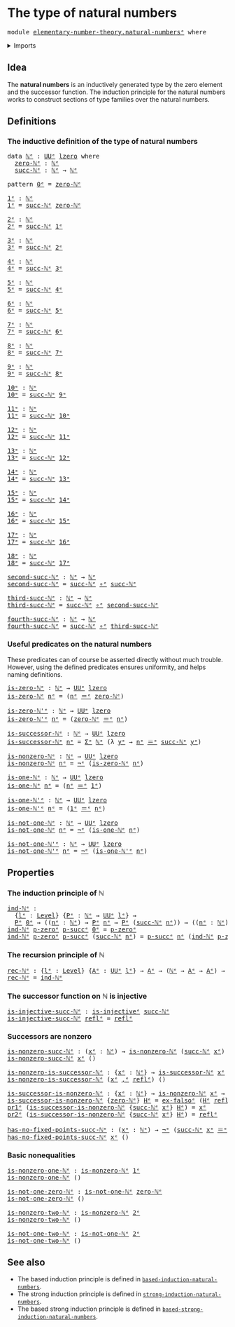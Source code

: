 # The type of natural numbers

<pre class="Agda"><a id="40" class="Keyword">module</a> <a id="47" href="elementary-number-theory.natural-numbers%25E1%25B5%2589.html" class="Module">elementary-number-theory.natural-numbersᵉ</a> <a id="89" class="Keyword">where</a>
</pre>
<details><summary>Imports</summary>

<pre class="Agda"><a id="145" class="Keyword">open</a> <a id="150" class="Keyword">import</a> <a id="157" href="foundation.dependent-pair-types%25E1%25B5%2589.html" class="Module">foundation.dependent-pair-typesᵉ</a>
<a id="190" class="Keyword">open</a> <a id="195" class="Keyword">import</a> <a id="202" href="foundation.universe-levels%25E1%25B5%2589.html" class="Module">foundation.universe-levelsᵉ</a>

<a id="231" class="Keyword">open</a> <a id="236" class="Keyword">import</a> <a id="243" href="foundation-core.empty-types%25E1%25B5%2589.html" class="Module">foundation-core.empty-typesᵉ</a>
<a id="272" class="Keyword">open</a> <a id="277" class="Keyword">import</a> <a id="284" href="foundation-core.function-types%25E1%25B5%2589.html" class="Module">foundation-core.function-typesᵉ</a>
<a id="316" class="Keyword">open</a> <a id="321" class="Keyword">import</a> <a id="328" href="foundation-core.identity-types%25E1%25B5%2589.html" class="Module">foundation-core.identity-typesᵉ</a>
<a id="360" class="Keyword">open</a> <a id="365" class="Keyword">import</a> <a id="372" href="foundation-core.injective-maps%25E1%25B5%2589.html" class="Module">foundation-core.injective-mapsᵉ</a>
<a id="404" class="Keyword">open</a> <a id="409" class="Keyword">import</a> <a id="416" href="foundation-core.negation%25E1%25B5%2589.html" class="Module">foundation-core.negationᵉ</a>
</pre>
</details>

## Idea

The **natural numbers** is an inductively generated type by the zero element and
the successor function. The induction principle for the natural numbers works to
construct sections of type families over the natural numbers.

## Definitions

### The inductive definition of the type of natural numbers

<pre class="Agda"><a id="778" class="Keyword">data</a> <a id="ℕᵉ"></a><a id="783" href="elementary-number-theory.natural-numbers%25E1%25B5%2589.html#783" class="Datatype">ℕᵉ</a> <a id="786" class="Symbol">:</a> <a id="788" href="Agda.Primitive.html#429" class="Primitive">UUᵉ</a> <a id="792" href="Agda.Primitive.html#915" class="Primitive">lzero</a> <a id="798" class="Keyword">where</a>
  <a id="ℕᵉ.zero-ℕᵉ"></a><a id="806" href="elementary-number-theory.natural-numbers%25E1%25B5%2589.html#806" class="InductiveConstructor">zero-ℕᵉ</a> <a id="814" class="Symbol">:</a> <a id="816" href="elementary-number-theory.natural-numbers%25E1%25B5%2589.html#783" class="Datatype">ℕᵉ</a>
  <a id="ℕᵉ.succ-ℕᵉ"></a><a id="821" href="elementary-number-theory.natural-numbers%25E1%25B5%2589.html#821" class="InductiveConstructor">succ-ℕᵉ</a> <a id="829" class="Symbol">:</a> <a id="831" href="elementary-number-theory.natural-numbers%25E1%25B5%2589.html#783" class="Datatype">ℕᵉ</a> <a id="834" class="Symbol">→</a> <a id="836" href="elementary-number-theory.natural-numbers%25E1%25B5%2589.html#783" class="Datatype">ℕᵉ</a>

<a id="840" class="Keyword">pattern</a> <a id="0ᵉ"></a><a id="848" href="elementary-number-theory.natural-numbers%25E1%25B5%2589.html#848" class="InductiveConstructor">0ᵉ</a> <a id="851" class="Symbol">=</a> <a id="853" href="elementary-number-theory.natural-numbers%25E1%25B5%2589.html#806" class="InductiveConstructor">zero-ℕᵉ</a>

<a id="1ᵉ"></a><a id="862" href="elementary-number-theory.natural-numbers%25E1%25B5%2589.html#862" class="Function">1ᵉ</a> <a id="865" class="Symbol">:</a> <a id="867" href="elementary-number-theory.natural-numbers%25E1%25B5%2589.html#783" class="Datatype">ℕᵉ</a>
<a id="870" href="elementary-number-theory.natural-numbers%25E1%25B5%2589.html#862" class="Function">1ᵉ</a> <a id="873" class="Symbol">=</a> <a id="875" href="elementary-number-theory.natural-numbers%25E1%25B5%2589.html#821" class="InductiveConstructor">succ-ℕᵉ</a> <a id="883" href="elementary-number-theory.natural-numbers%25E1%25B5%2589.html#806" class="InductiveConstructor">zero-ℕᵉ</a>

<a id="2ᵉ"></a><a id="892" href="elementary-number-theory.natural-numbers%25E1%25B5%2589.html#892" class="Function">2ᵉ</a> <a id="895" class="Symbol">:</a> <a id="897" href="elementary-number-theory.natural-numbers%25E1%25B5%2589.html#783" class="Datatype">ℕᵉ</a>
<a id="900" href="elementary-number-theory.natural-numbers%25E1%25B5%2589.html#892" class="Function">2ᵉ</a> <a id="903" class="Symbol">=</a> <a id="905" href="elementary-number-theory.natural-numbers%25E1%25B5%2589.html#821" class="InductiveConstructor">succ-ℕᵉ</a> <a id="913" href="elementary-number-theory.natural-numbers%25E1%25B5%2589.html#862" class="Function">1ᵉ</a>

<a id="3ᵉ"></a><a id="917" href="elementary-number-theory.natural-numbers%25E1%25B5%2589.html#917" class="Function">3ᵉ</a> <a id="920" class="Symbol">:</a> <a id="922" href="elementary-number-theory.natural-numbers%25E1%25B5%2589.html#783" class="Datatype">ℕᵉ</a>
<a id="925" href="elementary-number-theory.natural-numbers%25E1%25B5%2589.html#917" class="Function">3ᵉ</a> <a id="928" class="Symbol">=</a> <a id="930" href="elementary-number-theory.natural-numbers%25E1%25B5%2589.html#821" class="InductiveConstructor">succ-ℕᵉ</a> <a id="938" href="elementary-number-theory.natural-numbers%25E1%25B5%2589.html#892" class="Function">2ᵉ</a>

<a id="4ᵉ"></a><a id="942" href="elementary-number-theory.natural-numbers%25E1%25B5%2589.html#942" class="Function">4ᵉ</a> <a id="945" class="Symbol">:</a> <a id="947" href="elementary-number-theory.natural-numbers%25E1%25B5%2589.html#783" class="Datatype">ℕᵉ</a>
<a id="950" href="elementary-number-theory.natural-numbers%25E1%25B5%2589.html#942" class="Function">4ᵉ</a> <a id="953" class="Symbol">=</a> <a id="955" href="elementary-number-theory.natural-numbers%25E1%25B5%2589.html#821" class="InductiveConstructor">succ-ℕᵉ</a> <a id="963" href="elementary-number-theory.natural-numbers%25E1%25B5%2589.html#917" class="Function">3ᵉ</a>

<a id="5ᵉ"></a><a id="967" href="elementary-number-theory.natural-numbers%25E1%25B5%2589.html#967" class="Function">5ᵉ</a> <a id="970" class="Symbol">:</a> <a id="972" href="elementary-number-theory.natural-numbers%25E1%25B5%2589.html#783" class="Datatype">ℕᵉ</a>
<a id="975" href="elementary-number-theory.natural-numbers%25E1%25B5%2589.html#967" class="Function">5ᵉ</a> <a id="978" class="Symbol">=</a> <a id="980" href="elementary-number-theory.natural-numbers%25E1%25B5%2589.html#821" class="InductiveConstructor">succ-ℕᵉ</a> <a id="988" href="elementary-number-theory.natural-numbers%25E1%25B5%2589.html#942" class="Function">4ᵉ</a>

<a id="6ᵉ"></a><a id="992" href="elementary-number-theory.natural-numbers%25E1%25B5%2589.html#992" class="Function">6ᵉ</a> <a id="995" class="Symbol">:</a> <a id="997" href="elementary-number-theory.natural-numbers%25E1%25B5%2589.html#783" class="Datatype">ℕᵉ</a>
<a id="1000" href="elementary-number-theory.natural-numbers%25E1%25B5%2589.html#992" class="Function">6ᵉ</a> <a id="1003" class="Symbol">=</a> <a id="1005" href="elementary-number-theory.natural-numbers%25E1%25B5%2589.html#821" class="InductiveConstructor">succ-ℕᵉ</a> <a id="1013" href="elementary-number-theory.natural-numbers%25E1%25B5%2589.html#967" class="Function">5ᵉ</a>

<a id="7ᵉ"></a><a id="1017" href="elementary-number-theory.natural-numbers%25E1%25B5%2589.html#1017" class="Function">7ᵉ</a> <a id="1020" class="Symbol">:</a> <a id="1022" href="elementary-number-theory.natural-numbers%25E1%25B5%2589.html#783" class="Datatype">ℕᵉ</a>
<a id="1025" href="elementary-number-theory.natural-numbers%25E1%25B5%2589.html#1017" class="Function">7ᵉ</a> <a id="1028" class="Symbol">=</a> <a id="1030" href="elementary-number-theory.natural-numbers%25E1%25B5%2589.html#821" class="InductiveConstructor">succ-ℕᵉ</a> <a id="1038" href="elementary-number-theory.natural-numbers%25E1%25B5%2589.html#992" class="Function">6ᵉ</a>

<a id="8ᵉ"></a><a id="1042" href="elementary-number-theory.natural-numbers%25E1%25B5%2589.html#1042" class="Function">8ᵉ</a> <a id="1045" class="Symbol">:</a> <a id="1047" href="elementary-number-theory.natural-numbers%25E1%25B5%2589.html#783" class="Datatype">ℕᵉ</a>
<a id="1050" href="elementary-number-theory.natural-numbers%25E1%25B5%2589.html#1042" class="Function">8ᵉ</a> <a id="1053" class="Symbol">=</a> <a id="1055" href="elementary-number-theory.natural-numbers%25E1%25B5%2589.html#821" class="InductiveConstructor">succ-ℕᵉ</a> <a id="1063" href="elementary-number-theory.natural-numbers%25E1%25B5%2589.html#1017" class="Function">7ᵉ</a>

<a id="9ᵉ"></a><a id="1067" href="elementary-number-theory.natural-numbers%25E1%25B5%2589.html#1067" class="Function">9ᵉ</a> <a id="1070" class="Symbol">:</a> <a id="1072" href="elementary-number-theory.natural-numbers%25E1%25B5%2589.html#783" class="Datatype">ℕᵉ</a>
<a id="1075" href="elementary-number-theory.natural-numbers%25E1%25B5%2589.html#1067" class="Function">9ᵉ</a> <a id="1078" class="Symbol">=</a> <a id="1080" href="elementary-number-theory.natural-numbers%25E1%25B5%2589.html#821" class="InductiveConstructor">succ-ℕᵉ</a> <a id="1088" href="elementary-number-theory.natural-numbers%25E1%25B5%2589.html#1042" class="Function">8ᵉ</a>

<a id="10ᵉ"></a><a id="1092" href="elementary-number-theory.natural-numbers%25E1%25B5%2589.html#1092" class="Function">10ᵉ</a> <a id="1096" class="Symbol">:</a> <a id="1098" href="elementary-number-theory.natural-numbers%25E1%25B5%2589.html#783" class="Datatype">ℕᵉ</a>
<a id="1101" href="elementary-number-theory.natural-numbers%25E1%25B5%2589.html#1092" class="Function">10ᵉ</a> <a id="1105" class="Symbol">=</a> <a id="1107" href="elementary-number-theory.natural-numbers%25E1%25B5%2589.html#821" class="InductiveConstructor">succ-ℕᵉ</a> <a id="1115" href="elementary-number-theory.natural-numbers%25E1%25B5%2589.html#1067" class="Function">9ᵉ</a>

<a id="11ᵉ"></a><a id="1119" href="elementary-number-theory.natural-numbers%25E1%25B5%2589.html#1119" class="Function">11ᵉ</a> <a id="1123" class="Symbol">:</a> <a id="1125" href="elementary-number-theory.natural-numbers%25E1%25B5%2589.html#783" class="Datatype">ℕᵉ</a>
<a id="1128" href="elementary-number-theory.natural-numbers%25E1%25B5%2589.html#1119" class="Function">11ᵉ</a> <a id="1132" class="Symbol">=</a> <a id="1134" href="elementary-number-theory.natural-numbers%25E1%25B5%2589.html#821" class="InductiveConstructor">succ-ℕᵉ</a> <a id="1142" href="elementary-number-theory.natural-numbers%25E1%25B5%2589.html#1092" class="Function">10ᵉ</a>

<a id="12ᵉ"></a><a id="1147" href="elementary-number-theory.natural-numbers%25E1%25B5%2589.html#1147" class="Function">12ᵉ</a> <a id="1151" class="Symbol">:</a> <a id="1153" href="elementary-number-theory.natural-numbers%25E1%25B5%2589.html#783" class="Datatype">ℕᵉ</a>
<a id="1156" href="elementary-number-theory.natural-numbers%25E1%25B5%2589.html#1147" class="Function">12ᵉ</a> <a id="1160" class="Symbol">=</a> <a id="1162" href="elementary-number-theory.natural-numbers%25E1%25B5%2589.html#821" class="InductiveConstructor">succ-ℕᵉ</a> <a id="1170" href="elementary-number-theory.natural-numbers%25E1%25B5%2589.html#1119" class="Function">11ᵉ</a>

<a id="13ᵉ"></a><a id="1175" href="elementary-number-theory.natural-numbers%25E1%25B5%2589.html#1175" class="Function">13ᵉ</a> <a id="1179" class="Symbol">:</a> <a id="1181" href="elementary-number-theory.natural-numbers%25E1%25B5%2589.html#783" class="Datatype">ℕᵉ</a>
<a id="1184" href="elementary-number-theory.natural-numbers%25E1%25B5%2589.html#1175" class="Function">13ᵉ</a> <a id="1188" class="Symbol">=</a> <a id="1190" href="elementary-number-theory.natural-numbers%25E1%25B5%2589.html#821" class="InductiveConstructor">succ-ℕᵉ</a> <a id="1198" href="elementary-number-theory.natural-numbers%25E1%25B5%2589.html#1147" class="Function">12ᵉ</a>

<a id="14ᵉ"></a><a id="1203" href="elementary-number-theory.natural-numbers%25E1%25B5%2589.html#1203" class="Function">14ᵉ</a> <a id="1207" class="Symbol">:</a> <a id="1209" href="elementary-number-theory.natural-numbers%25E1%25B5%2589.html#783" class="Datatype">ℕᵉ</a>
<a id="1212" href="elementary-number-theory.natural-numbers%25E1%25B5%2589.html#1203" class="Function">14ᵉ</a> <a id="1216" class="Symbol">=</a> <a id="1218" href="elementary-number-theory.natural-numbers%25E1%25B5%2589.html#821" class="InductiveConstructor">succ-ℕᵉ</a> <a id="1226" href="elementary-number-theory.natural-numbers%25E1%25B5%2589.html#1175" class="Function">13ᵉ</a>

<a id="15ᵉ"></a><a id="1231" href="elementary-number-theory.natural-numbers%25E1%25B5%2589.html#1231" class="Function">15ᵉ</a> <a id="1235" class="Symbol">:</a> <a id="1237" href="elementary-number-theory.natural-numbers%25E1%25B5%2589.html#783" class="Datatype">ℕᵉ</a>
<a id="1240" href="elementary-number-theory.natural-numbers%25E1%25B5%2589.html#1231" class="Function">15ᵉ</a> <a id="1244" class="Symbol">=</a> <a id="1246" href="elementary-number-theory.natural-numbers%25E1%25B5%2589.html#821" class="InductiveConstructor">succ-ℕᵉ</a> <a id="1254" href="elementary-number-theory.natural-numbers%25E1%25B5%2589.html#1203" class="Function">14ᵉ</a>

<a id="16ᵉ"></a><a id="1259" href="elementary-number-theory.natural-numbers%25E1%25B5%2589.html#1259" class="Function">16ᵉ</a> <a id="1263" class="Symbol">:</a> <a id="1265" href="elementary-number-theory.natural-numbers%25E1%25B5%2589.html#783" class="Datatype">ℕᵉ</a>
<a id="1268" href="elementary-number-theory.natural-numbers%25E1%25B5%2589.html#1259" class="Function">16ᵉ</a> <a id="1272" class="Symbol">=</a> <a id="1274" href="elementary-number-theory.natural-numbers%25E1%25B5%2589.html#821" class="InductiveConstructor">succ-ℕᵉ</a> <a id="1282" href="elementary-number-theory.natural-numbers%25E1%25B5%2589.html#1231" class="Function">15ᵉ</a>

<a id="17ᵉ"></a><a id="1287" href="elementary-number-theory.natural-numbers%25E1%25B5%2589.html#1287" class="Function">17ᵉ</a> <a id="1291" class="Symbol">:</a> <a id="1293" href="elementary-number-theory.natural-numbers%25E1%25B5%2589.html#783" class="Datatype">ℕᵉ</a>
<a id="1296" href="elementary-number-theory.natural-numbers%25E1%25B5%2589.html#1287" class="Function">17ᵉ</a> <a id="1300" class="Symbol">=</a> <a id="1302" href="elementary-number-theory.natural-numbers%25E1%25B5%2589.html#821" class="InductiveConstructor">succ-ℕᵉ</a> <a id="1310" href="elementary-number-theory.natural-numbers%25E1%25B5%2589.html#1259" class="Function">16ᵉ</a>

<a id="18ᵉ"></a><a id="1315" href="elementary-number-theory.natural-numbers%25E1%25B5%2589.html#1315" class="Function">18ᵉ</a> <a id="1319" class="Symbol">:</a> <a id="1321" href="elementary-number-theory.natural-numbers%25E1%25B5%2589.html#783" class="Datatype">ℕᵉ</a>
<a id="1324" href="elementary-number-theory.natural-numbers%25E1%25B5%2589.html#1315" class="Function">18ᵉ</a> <a id="1328" class="Symbol">=</a> <a id="1330" href="elementary-number-theory.natural-numbers%25E1%25B5%2589.html#821" class="InductiveConstructor">succ-ℕᵉ</a> <a id="1338" href="elementary-number-theory.natural-numbers%25E1%25B5%2589.html#1287" class="Function">17ᵉ</a>

<a id="second-succ-ℕᵉ"></a><a id="1343" href="elementary-number-theory.natural-numbers%25E1%25B5%2589.html#1343" class="Function">second-succ-ℕᵉ</a> <a id="1358" class="Symbol">:</a> <a id="1360" href="elementary-number-theory.natural-numbers%25E1%25B5%2589.html#783" class="Datatype">ℕᵉ</a> <a id="1363" class="Symbol">→</a> <a id="1365" href="elementary-number-theory.natural-numbers%25E1%25B5%2589.html#783" class="Datatype">ℕᵉ</a>
<a id="1368" href="elementary-number-theory.natural-numbers%25E1%25B5%2589.html#1343" class="Function">second-succ-ℕᵉ</a> <a id="1383" class="Symbol">=</a> <a id="1385" href="elementary-number-theory.natural-numbers%25E1%25B5%2589.html#821" class="InductiveConstructor">succ-ℕᵉ</a> <a id="1393" href="foundation-core.function-types%25E1%25B5%2589.html#476" class="Function Operator">∘ᵉ</a> <a id="1396" href="elementary-number-theory.natural-numbers%25E1%25B5%2589.html#821" class="InductiveConstructor">succ-ℕᵉ</a>

<a id="third-succ-ℕᵉ"></a><a id="1405" href="elementary-number-theory.natural-numbers%25E1%25B5%2589.html#1405" class="Function">third-succ-ℕᵉ</a> <a id="1419" class="Symbol">:</a> <a id="1421" href="elementary-number-theory.natural-numbers%25E1%25B5%2589.html#783" class="Datatype">ℕᵉ</a> <a id="1424" class="Symbol">→</a> <a id="1426" href="elementary-number-theory.natural-numbers%25E1%25B5%2589.html#783" class="Datatype">ℕᵉ</a>
<a id="1429" href="elementary-number-theory.natural-numbers%25E1%25B5%2589.html#1405" class="Function">third-succ-ℕᵉ</a> <a id="1443" class="Symbol">=</a> <a id="1445" href="elementary-number-theory.natural-numbers%25E1%25B5%2589.html#821" class="InductiveConstructor">succ-ℕᵉ</a> <a id="1453" href="foundation-core.function-types%25E1%25B5%2589.html#476" class="Function Operator">∘ᵉ</a> <a id="1456" href="elementary-number-theory.natural-numbers%25E1%25B5%2589.html#1343" class="Function">second-succ-ℕᵉ</a>

<a id="fourth-succ-ℕᵉ"></a><a id="1472" href="elementary-number-theory.natural-numbers%25E1%25B5%2589.html#1472" class="Function">fourth-succ-ℕᵉ</a> <a id="1487" class="Symbol">:</a> <a id="1489" href="elementary-number-theory.natural-numbers%25E1%25B5%2589.html#783" class="Datatype">ℕᵉ</a> <a id="1492" class="Symbol">→</a> <a id="1494" href="elementary-number-theory.natural-numbers%25E1%25B5%2589.html#783" class="Datatype">ℕᵉ</a>
<a id="1497" href="elementary-number-theory.natural-numbers%25E1%25B5%2589.html#1472" class="Function">fourth-succ-ℕᵉ</a> <a id="1512" class="Symbol">=</a> <a id="1514" href="elementary-number-theory.natural-numbers%25E1%25B5%2589.html#821" class="InductiveConstructor">succ-ℕᵉ</a> <a id="1522" href="foundation-core.function-types%25E1%25B5%2589.html#476" class="Function Operator">∘ᵉ</a> <a id="1525" href="elementary-number-theory.natural-numbers%25E1%25B5%2589.html#1405" class="Function">third-succ-ℕᵉ</a>
</pre>
### Useful predicates on the natural numbers

These predicates can of course be asserted directly without much trouble.
However, using the defined predicates ensures uniformity, and helps naming
definitions.

<pre class="Agda"><a id="is-zero-ℕᵉ"></a><a id="1761" href="elementary-number-theory.natural-numbers%25E1%25B5%2589.html#1761" class="Function">is-zero-ℕᵉ</a> <a id="1772" class="Symbol">:</a> <a id="1774" href="elementary-number-theory.natural-numbers%25E1%25B5%2589.html#783" class="Datatype">ℕᵉ</a> <a id="1777" class="Symbol">→</a> <a id="1779" href="Agda.Primitive.html#429" class="Primitive">UUᵉ</a> <a id="1783" href="Agda.Primitive.html#915" class="Primitive">lzero</a>
<a id="1789" href="elementary-number-theory.natural-numbers%25E1%25B5%2589.html#1761" class="Function">is-zero-ℕᵉ</a> <a id="1800" href="elementary-number-theory.natural-numbers%25E1%25B5%2589.html#1800" class="Bound">nᵉ</a> <a id="1803" class="Symbol">=</a> <a id="1805" class="Symbol">(</a><a id="1806" href="elementary-number-theory.natural-numbers%25E1%25B5%2589.html#1800" class="Bound">nᵉ</a> <a id="1809" href="foundation-core.identity-types%25E1%25B5%2589.html#2730" class="Function Operator">＝ᵉ</a> <a id="1812" href="elementary-number-theory.natural-numbers%25E1%25B5%2589.html#806" class="InductiveConstructor">zero-ℕᵉ</a><a id="1819" class="Symbol">)</a>

<a id="is-zero-ℕ&#39;ᵉ"></a><a id="1822" href="elementary-number-theory.natural-numbers%25E1%25B5%2589.html#1822" class="Function">is-zero-ℕ&#39;ᵉ</a> <a id="1834" class="Symbol">:</a> <a id="1836" href="elementary-number-theory.natural-numbers%25E1%25B5%2589.html#783" class="Datatype">ℕᵉ</a> <a id="1839" class="Symbol">→</a> <a id="1841" href="Agda.Primitive.html#429" class="Primitive">UUᵉ</a> <a id="1845" href="Agda.Primitive.html#915" class="Primitive">lzero</a>
<a id="1851" href="elementary-number-theory.natural-numbers%25E1%25B5%2589.html#1822" class="Function">is-zero-ℕ&#39;ᵉ</a> <a id="1863" href="elementary-number-theory.natural-numbers%25E1%25B5%2589.html#1863" class="Bound">nᵉ</a> <a id="1866" class="Symbol">=</a> <a id="1868" class="Symbol">(</a><a id="1869" href="elementary-number-theory.natural-numbers%25E1%25B5%2589.html#806" class="InductiveConstructor">zero-ℕᵉ</a> <a id="1877" href="foundation-core.identity-types%25E1%25B5%2589.html#2730" class="Function Operator">＝ᵉ</a> <a id="1880" href="elementary-number-theory.natural-numbers%25E1%25B5%2589.html#1863" class="Bound">nᵉ</a><a id="1882" class="Symbol">)</a>

<a id="is-successor-ℕᵉ"></a><a id="1885" href="elementary-number-theory.natural-numbers%25E1%25B5%2589.html#1885" class="Function">is-successor-ℕᵉ</a> <a id="1901" class="Symbol">:</a> <a id="1903" href="elementary-number-theory.natural-numbers%25E1%25B5%2589.html#783" class="Datatype">ℕᵉ</a> <a id="1906" class="Symbol">→</a> <a id="1908" href="Agda.Primitive.html#429" class="Primitive">UUᵉ</a> <a id="1912" href="Agda.Primitive.html#915" class="Primitive">lzero</a>
<a id="1918" href="elementary-number-theory.natural-numbers%25E1%25B5%2589.html#1885" class="Function">is-successor-ℕᵉ</a> <a id="1934" href="elementary-number-theory.natural-numbers%25E1%25B5%2589.html#1934" class="Bound">nᵉ</a> <a id="1937" class="Symbol">=</a> <a id="1939" href="foundation.dependent-pair-types%25E1%25B5%2589.html#585" class="Record">Σᵉ</a> <a id="1942" href="elementary-number-theory.natural-numbers%25E1%25B5%2589.html#783" class="Datatype">ℕᵉ</a> <a id="1945" class="Symbol">(λ</a> <a id="1948" href="elementary-number-theory.natural-numbers%25E1%25B5%2589.html#1948" class="Bound">yᵉ</a> <a id="1951" class="Symbol">→</a> <a id="1953" href="elementary-number-theory.natural-numbers%25E1%25B5%2589.html#1934" class="Bound">nᵉ</a> <a id="1956" href="foundation-core.identity-types%25E1%25B5%2589.html#2730" class="Function Operator">＝ᵉ</a> <a id="1959" href="elementary-number-theory.natural-numbers%25E1%25B5%2589.html#821" class="InductiveConstructor">succ-ℕᵉ</a> <a id="1967" href="elementary-number-theory.natural-numbers%25E1%25B5%2589.html#1948" class="Bound">yᵉ</a><a id="1969" class="Symbol">)</a>

<a id="is-nonzero-ℕᵉ"></a><a id="1972" href="elementary-number-theory.natural-numbers%25E1%25B5%2589.html#1972" class="Function">is-nonzero-ℕᵉ</a> <a id="1986" class="Symbol">:</a> <a id="1988" href="elementary-number-theory.natural-numbers%25E1%25B5%2589.html#783" class="Datatype">ℕᵉ</a> <a id="1991" class="Symbol">→</a> <a id="1993" href="Agda.Primitive.html#429" class="Primitive">UUᵉ</a> <a id="1997" href="Agda.Primitive.html#915" class="Primitive">lzero</a>
<a id="2003" href="elementary-number-theory.natural-numbers%25E1%25B5%2589.html#1972" class="Function">is-nonzero-ℕᵉ</a> <a id="2017" href="elementary-number-theory.natural-numbers%25E1%25B5%2589.html#2017" class="Bound">nᵉ</a> <a id="2020" class="Symbol">=</a> <a id="2022" href="foundation-core.negation%25E1%25B5%2589.html#599" class="Function Operator">¬ᵉ</a> <a id="2025" class="Symbol">(</a><a id="2026" href="elementary-number-theory.natural-numbers%25E1%25B5%2589.html#1761" class="Function">is-zero-ℕᵉ</a> <a id="2037" href="elementary-number-theory.natural-numbers%25E1%25B5%2589.html#2017" class="Bound">nᵉ</a><a id="2039" class="Symbol">)</a>

<a id="is-one-ℕᵉ"></a><a id="2042" href="elementary-number-theory.natural-numbers%25E1%25B5%2589.html#2042" class="Function">is-one-ℕᵉ</a> <a id="2052" class="Symbol">:</a> <a id="2054" href="elementary-number-theory.natural-numbers%25E1%25B5%2589.html#783" class="Datatype">ℕᵉ</a> <a id="2057" class="Symbol">→</a> <a id="2059" href="Agda.Primitive.html#429" class="Primitive">UUᵉ</a> <a id="2063" href="Agda.Primitive.html#915" class="Primitive">lzero</a>
<a id="2069" href="elementary-number-theory.natural-numbers%25E1%25B5%2589.html#2042" class="Function">is-one-ℕᵉ</a> <a id="2079" href="elementary-number-theory.natural-numbers%25E1%25B5%2589.html#2079" class="Bound">nᵉ</a> <a id="2082" class="Symbol">=</a> <a id="2084" class="Symbol">(</a><a id="2085" href="elementary-number-theory.natural-numbers%25E1%25B5%2589.html#2079" class="Bound">nᵉ</a> <a id="2088" href="foundation-core.identity-types%25E1%25B5%2589.html#2730" class="Function Operator">＝ᵉ</a> <a id="2091" href="elementary-number-theory.natural-numbers%25E1%25B5%2589.html#862" class="Function">1ᵉ</a><a id="2093" class="Symbol">)</a>

<a id="is-one-ℕ&#39;ᵉ"></a><a id="2096" href="elementary-number-theory.natural-numbers%25E1%25B5%2589.html#2096" class="Function">is-one-ℕ&#39;ᵉ</a> <a id="2107" class="Symbol">:</a> <a id="2109" href="elementary-number-theory.natural-numbers%25E1%25B5%2589.html#783" class="Datatype">ℕᵉ</a> <a id="2112" class="Symbol">→</a> <a id="2114" href="Agda.Primitive.html#429" class="Primitive">UUᵉ</a> <a id="2118" href="Agda.Primitive.html#915" class="Primitive">lzero</a>
<a id="2124" href="elementary-number-theory.natural-numbers%25E1%25B5%2589.html#2096" class="Function">is-one-ℕ&#39;ᵉ</a> <a id="2135" href="elementary-number-theory.natural-numbers%25E1%25B5%2589.html#2135" class="Bound">nᵉ</a> <a id="2138" class="Symbol">=</a> <a id="2140" class="Symbol">(</a><a id="2141" href="elementary-number-theory.natural-numbers%25E1%25B5%2589.html#862" class="Function">1ᵉ</a> <a id="2144" href="foundation-core.identity-types%25E1%25B5%2589.html#2730" class="Function Operator">＝ᵉ</a> <a id="2147" href="elementary-number-theory.natural-numbers%25E1%25B5%2589.html#2135" class="Bound">nᵉ</a><a id="2149" class="Symbol">)</a>

<a id="is-not-one-ℕᵉ"></a><a id="2152" href="elementary-number-theory.natural-numbers%25E1%25B5%2589.html#2152" class="Function">is-not-one-ℕᵉ</a> <a id="2166" class="Symbol">:</a> <a id="2168" href="elementary-number-theory.natural-numbers%25E1%25B5%2589.html#783" class="Datatype">ℕᵉ</a> <a id="2171" class="Symbol">→</a> <a id="2173" href="Agda.Primitive.html#429" class="Primitive">UUᵉ</a> <a id="2177" href="Agda.Primitive.html#915" class="Primitive">lzero</a>
<a id="2183" href="elementary-number-theory.natural-numbers%25E1%25B5%2589.html#2152" class="Function">is-not-one-ℕᵉ</a> <a id="2197" href="elementary-number-theory.natural-numbers%25E1%25B5%2589.html#2197" class="Bound">nᵉ</a> <a id="2200" class="Symbol">=</a> <a id="2202" href="foundation-core.negation%25E1%25B5%2589.html#599" class="Function Operator">¬ᵉ</a> <a id="2205" class="Symbol">(</a><a id="2206" href="elementary-number-theory.natural-numbers%25E1%25B5%2589.html#2042" class="Function">is-one-ℕᵉ</a> <a id="2216" href="elementary-number-theory.natural-numbers%25E1%25B5%2589.html#2197" class="Bound">nᵉ</a><a id="2218" class="Symbol">)</a>

<a id="is-not-one-ℕ&#39;ᵉ"></a><a id="2221" href="elementary-number-theory.natural-numbers%25E1%25B5%2589.html#2221" class="Function">is-not-one-ℕ&#39;ᵉ</a> <a id="2236" class="Symbol">:</a> <a id="2238" href="elementary-number-theory.natural-numbers%25E1%25B5%2589.html#783" class="Datatype">ℕᵉ</a> <a id="2241" class="Symbol">→</a> <a id="2243" href="Agda.Primitive.html#429" class="Primitive">UUᵉ</a> <a id="2247" href="Agda.Primitive.html#915" class="Primitive">lzero</a>
<a id="2253" href="elementary-number-theory.natural-numbers%25E1%25B5%2589.html#2221" class="Function">is-not-one-ℕ&#39;ᵉ</a> <a id="2268" href="elementary-number-theory.natural-numbers%25E1%25B5%2589.html#2268" class="Bound">nᵉ</a> <a id="2271" class="Symbol">=</a> <a id="2273" href="foundation-core.negation%25E1%25B5%2589.html#599" class="Function Operator">¬ᵉ</a> <a id="2276" class="Symbol">(</a><a id="2277" href="elementary-number-theory.natural-numbers%25E1%25B5%2589.html#2096" class="Function">is-one-ℕ&#39;ᵉ</a> <a id="2288" href="elementary-number-theory.natural-numbers%25E1%25B5%2589.html#2268" class="Bound">nᵉ</a><a id="2290" class="Symbol">)</a>
</pre>
## Properties

### The induction principle of ℕ

<pre class="Agda"><a id="ind-ℕᵉ"></a><a id="2354" href="elementary-number-theory.natural-numbers%25E1%25B5%2589.html#2354" class="Function">ind-ℕᵉ</a> <a id="2361" class="Symbol">:</a>
  <a id="2365" class="Symbol">{</a><a id="2366" href="elementary-number-theory.natural-numbers%25E1%25B5%2589.html#2366" class="Bound">lᵉ</a> <a id="2369" class="Symbol">:</a> <a id="2371" href="Agda.Primitive.html#742" class="Postulate">Level</a><a id="2376" class="Symbol">}</a> <a id="2378" class="Symbol">{</a><a id="2379" href="elementary-number-theory.natural-numbers%25E1%25B5%2589.html#2379" class="Bound">Pᵉ</a> <a id="2382" class="Symbol">:</a> <a id="2384" href="elementary-number-theory.natural-numbers%25E1%25B5%2589.html#783" class="Datatype">ℕᵉ</a> <a id="2387" class="Symbol">→</a> <a id="2389" href="Agda.Primitive.html#429" class="Primitive">UUᵉ</a> <a id="2393" href="elementary-number-theory.natural-numbers%25E1%25B5%2589.html#2366" class="Bound">lᵉ</a><a id="2395" class="Symbol">}</a> <a id="2397" class="Symbol">→</a>
  <a id="2401" href="elementary-number-theory.natural-numbers%25E1%25B5%2589.html#2379" class="Bound">Pᵉ</a> <a id="2404" href="elementary-number-theory.natural-numbers%25E1%25B5%2589.html#848" class="InductiveConstructor">0ᵉ</a> <a id="2407" class="Symbol">→</a> <a id="2409" class="Symbol">((</a><a id="2411" href="elementary-number-theory.natural-numbers%25E1%25B5%2589.html#2411" class="Bound">nᵉ</a> <a id="2414" class="Symbol">:</a> <a id="2416" href="elementary-number-theory.natural-numbers%25E1%25B5%2589.html#783" class="Datatype">ℕᵉ</a><a id="2418" class="Symbol">)</a> <a id="2420" class="Symbol">→</a> <a id="2422" href="elementary-number-theory.natural-numbers%25E1%25B5%2589.html#2379" class="Bound">Pᵉ</a> <a id="2425" href="elementary-number-theory.natural-numbers%25E1%25B5%2589.html#2411" class="Bound">nᵉ</a> <a id="2428" class="Symbol">→</a> <a id="2430" href="elementary-number-theory.natural-numbers%25E1%25B5%2589.html#2379" class="Bound">Pᵉ</a> <a id="2433" class="Symbol">(</a><a id="2434" href="elementary-number-theory.natural-numbers%25E1%25B5%2589.html#821" class="InductiveConstructor">succ-ℕᵉ</a> <a id="2442" href="elementary-number-theory.natural-numbers%25E1%25B5%2589.html#2411" class="Bound">nᵉ</a><a id="2444" class="Symbol">))</a> <a id="2447" class="Symbol">→</a> <a id="2449" class="Symbol">((</a><a id="2451" href="elementary-number-theory.natural-numbers%25E1%25B5%2589.html#2451" class="Bound">nᵉ</a> <a id="2454" class="Symbol">:</a> <a id="2456" href="elementary-number-theory.natural-numbers%25E1%25B5%2589.html#783" class="Datatype">ℕᵉ</a><a id="2458" class="Symbol">)</a> <a id="2460" class="Symbol">→</a> <a id="2462" href="elementary-number-theory.natural-numbers%25E1%25B5%2589.html#2379" class="Bound">Pᵉ</a> <a id="2465" href="elementary-number-theory.natural-numbers%25E1%25B5%2589.html#2451" class="Bound">nᵉ</a><a id="2467" class="Symbol">)</a>
<a id="2469" href="elementary-number-theory.natural-numbers%25E1%25B5%2589.html#2354" class="Function">ind-ℕᵉ</a> <a id="2476" href="elementary-number-theory.natural-numbers%25E1%25B5%2589.html#2476" class="Bound">p-zeroᵉ</a> <a id="2484" href="elementary-number-theory.natural-numbers%25E1%25B5%2589.html#2484" class="Bound">p-succᵉ</a> <a id="2492" href="elementary-number-theory.natural-numbers%25E1%25B5%2589.html#848" class="InductiveConstructor">0ᵉ</a> <a id="2495" class="Symbol">=</a> <a id="2497" href="elementary-number-theory.natural-numbers%25E1%25B5%2589.html#2476" class="Bound">p-zeroᵉ</a>
<a id="2505" href="elementary-number-theory.natural-numbers%25E1%25B5%2589.html#2354" class="Function">ind-ℕᵉ</a> <a id="2512" href="elementary-number-theory.natural-numbers%25E1%25B5%2589.html#2512" class="Bound">p-zeroᵉ</a> <a id="2520" href="elementary-number-theory.natural-numbers%25E1%25B5%2589.html#2520" class="Bound">p-succᵉ</a> <a id="2528" class="Symbol">(</a><a id="2529" href="elementary-number-theory.natural-numbers%25E1%25B5%2589.html#821" class="InductiveConstructor">succ-ℕᵉ</a> <a id="2537" href="elementary-number-theory.natural-numbers%25E1%25B5%2589.html#2537" class="Bound">nᵉ</a><a id="2539" class="Symbol">)</a> <a id="2541" class="Symbol">=</a> <a id="2543" href="elementary-number-theory.natural-numbers%25E1%25B5%2589.html#2520" class="Bound">p-succᵉ</a> <a id="2551" href="elementary-number-theory.natural-numbers%25E1%25B5%2589.html#2537" class="Bound">nᵉ</a> <a id="2554" class="Symbol">(</a><a id="2555" href="elementary-number-theory.natural-numbers%25E1%25B5%2589.html#2354" class="Function">ind-ℕᵉ</a> <a id="2562" href="elementary-number-theory.natural-numbers%25E1%25B5%2589.html#2512" class="Bound">p-zeroᵉ</a> <a id="2570" href="elementary-number-theory.natural-numbers%25E1%25B5%2589.html#2520" class="Bound">p-succᵉ</a> <a id="2578" href="elementary-number-theory.natural-numbers%25E1%25B5%2589.html#2537" class="Bound">nᵉ</a><a id="2580" class="Symbol">)</a>
</pre>
### The recursion principle of ℕ

<pre class="Agda"><a id="rec-ℕᵉ"></a><a id="2629" href="elementary-number-theory.natural-numbers%25E1%25B5%2589.html#2629" class="Function">rec-ℕᵉ</a> <a id="2636" class="Symbol">:</a> <a id="2638" class="Symbol">{</a><a id="2639" href="elementary-number-theory.natural-numbers%25E1%25B5%2589.html#2639" class="Bound">lᵉ</a> <a id="2642" class="Symbol">:</a> <a id="2644" href="Agda.Primitive.html#742" class="Postulate">Level</a><a id="2649" class="Symbol">}</a> <a id="2651" class="Symbol">{</a><a id="2652" href="elementary-number-theory.natural-numbers%25E1%25B5%2589.html#2652" class="Bound">Aᵉ</a> <a id="2655" class="Symbol">:</a> <a id="2657" href="Agda.Primitive.html#429" class="Primitive">UUᵉ</a> <a id="2661" href="elementary-number-theory.natural-numbers%25E1%25B5%2589.html#2639" class="Bound">lᵉ</a><a id="2663" class="Symbol">}</a> <a id="2665" class="Symbol">→</a> <a id="2667" href="elementary-number-theory.natural-numbers%25E1%25B5%2589.html#2652" class="Bound">Aᵉ</a> <a id="2670" class="Symbol">→</a> <a id="2672" class="Symbol">(</a><a id="2673" href="elementary-number-theory.natural-numbers%25E1%25B5%2589.html#783" class="Datatype">ℕᵉ</a> <a id="2676" class="Symbol">→</a> <a id="2678" href="elementary-number-theory.natural-numbers%25E1%25B5%2589.html#2652" class="Bound">Aᵉ</a> <a id="2681" class="Symbol">→</a> <a id="2683" href="elementary-number-theory.natural-numbers%25E1%25B5%2589.html#2652" class="Bound">Aᵉ</a><a id="2685" class="Symbol">)</a> <a id="2687" class="Symbol">→</a> <a id="2689" class="Symbol">(</a><a id="2690" href="elementary-number-theory.natural-numbers%25E1%25B5%2589.html#783" class="Datatype">ℕᵉ</a> <a id="2693" class="Symbol">→</a> <a id="2695" href="elementary-number-theory.natural-numbers%25E1%25B5%2589.html#2652" class="Bound">Aᵉ</a><a id="2697" class="Symbol">)</a>
<a id="2699" href="elementary-number-theory.natural-numbers%25E1%25B5%2589.html#2629" class="Function">rec-ℕᵉ</a> <a id="2706" class="Symbol">=</a> <a id="2708" href="elementary-number-theory.natural-numbers%25E1%25B5%2589.html#2354" class="Function">ind-ℕᵉ</a>
</pre>
### The successor function on ℕ is injective

<pre class="Agda"><a id="is-injective-succ-ℕᵉ"></a><a id="2774" href="elementary-number-theory.natural-numbers%25E1%25B5%2589.html#2774" class="Function">is-injective-succ-ℕᵉ</a> <a id="2795" class="Symbol">:</a> <a id="2797" href="foundation-core.injective-maps%25E1%25B5%2589.html#1002" class="Function">is-injectiveᵉ</a> <a id="2811" href="elementary-number-theory.natural-numbers%25E1%25B5%2589.html#821" class="InductiveConstructor">succ-ℕᵉ</a>
<a id="2819" href="elementary-number-theory.natural-numbers%25E1%25B5%2589.html#2774" class="Function">is-injective-succ-ℕᵉ</a> <a id="2840" href="foundation-core.identity-types%25E1%25B5%2589.html#2694" class="InductiveConstructor">reflᵉ</a> <a id="2846" class="Symbol">=</a> <a id="2848" href="foundation-core.identity-types%25E1%25B5%2589.html#2694" class="InductiveConstructor">reflᵉ</a>
</pre>
### Successors are nonzero

<pre class="Agda"><a id="is-nonzero-succ-ℕᵉ"></a><a id="2895" href="elementary-number-theory.natural-numbers%25E1%25B5%2589.html#2895" class="Function">is-nonzero-succ-ℕᵉ</a> <a id="2914" class="Symbol">:</a> <a id="2916" class="Symbol">(</a><a id="2917" href="elementary-number-theory.natural-numbers%25E1%25B5%2589.html#2917" class="Bound">xᵉ</a> <a id="2920" class="Symbol">:</a> <a id="2922" href="elementary-number-theory.natural-numbers%25E1%25B5%2589.html#783" class="Datatype">ℕᵉ</a><a id="2924" class="Symbol">)</a> <a id="2926" class="Symbol">→</a> <a id="2928" href="elementary-number-theory.natural-numbers%25E1%25B5%2589.html#1972" class="Function">is-nonzero-ℕᵉ</a> <a id="2942" class="Symbol">(</a><a id="2943" href="elementary-number-theory.natural-numbers%25E1%25B5%2589.html#821" class="InductiveConstructor">succ-ℕᵉ</a> <a id="2951" href="elementary-number-theory.natural-numbers%25E1%25B5%2589.html#2917" class="Bound">xᵉ</a><a id="2953" class="Symbol">)</a>
<a id="2955" href="elementary-number-theory.natural-numbers%25E1%25B5%2589.html#2895" class="Function">is-nonzero-succ-ℕᵉ</a> <a id="2974" href="elementary-number-theory.natural-numbers%25E1%25B5%2589.html#2974" class="Bound">xᵉ</a> <a id="2977" class="Symbol">()</a>

<a id="is-nonzero-is-successor-ℕᵉ"></a><a id="2981" href="elementary-number-theory.natural-numbers%25E1%25B5%2589.html#2981" class="Function">is-nonzero-is-successor-ℕᵉ</a> <a id="3008" class="Symbol">:</a> <a id="3010" class="Symbol">{</a><a id="3011" href="elementary-number-theory.natural-numbers%25E1%25B5%2589.html#3011" class="Bound">xᵉ</a> <a id="3014" class="Symbol">:</a> <a id="3016" href="elementary-number-theory.natural-numbers%25E1%25B5%2589.html#783" class="Datatype">ℕᵉ</a><a id="3018" class="Symbol">}</a> <a id="3020" class="Symbol">→</a> <a id="3022" href="elementary-number-theory.natural-numbers%25E1%25B5%2589.html#1885" class="Function">is-successor-ℕᵉ</a> <a id="3038" href="elementary-number-theory.natural-numbers%25E1%25B5%2589.html#3011" class="Bound">xᵉ</a> <a id="3041" class="Symbol">→</a> <a id="3043" href="elementary-number-theory.natural-numbers%25E1%25B5%2589.html#1972" class="Function">is-nonzero-ℕᵉ</a> <a id="3057" href="elementary-number-theory.natural-numbers%25E1%25B5%2589.html#3011" class="Bound">xᵉ</a>
<a id="3060" href="elementary-number-theory.natural-numbers%25E1%25B5%2589.html#2981" class="Function">is-nonzero-is-successor-ℕᵉ</a> <a id="3087" class="Symbol">(</a><a id="3088" href="elementary-number-theory.natural-numbers%25E1%25B5%2589.html#3088" class="Bound">xᵉ</a> <a id="3091" href="foundation.dependent-pair-types%25E1%25B5%2589.html#788" class="InductiveConstructor Operator">,ᵉ</a> <a id="3094" href="foundation-core.identity-types%25E1%25B5%2589.html#2694" class="InductiveConstructor">reflᵉ</a><a id="3099" class="Symbol">)</a> <a id="3101" class="Symbol">()</a>

<a id="is-successor-is-nonzero-ℕᵉ"></a><a id="3105" href="elementary-number-theory.natural-numbers%25E1%25B5%2589.html#3105" class="Function">is-successor-is-nonzero-ℕᵉ</a> <a id="3132" class="Symbol">:</a> <a id="3134" class="Symbol">{</a><a id="3135" href="elementary-number-theory.natural-numbers%25E1%25B5%2589.html#3135" class="Bound">xᵉ</a> <a id="3138" class="Symbol">:</a> <a id="3140" href="elementary-number-theory.natural-numbers%25E1%25B5%2589.html#783" class="Datatype">ℕᵉ</a><a id="3142" class="Symbol">}</a> <a id="3144" class="Symbol">→</a> <a id="3146" href="elementary-number-theory.natural-numbers%25E1%25B5%2589.html#1972" class="Function">is-nonzero-ℕᵉ</a> <a id="3160" href="elementary-number-theory.natural-numbers%25E1%25B5%2589.html#3135" class="Bound">xᵉ</a> <a id="3163" class="Symbol">→</a> <a id="3165" href="elementary-number-theory.natural-numbers%25E1%25B5%2589.html#1885" class="Function">is-successor-ℕᵉ</a> <a id="3181" href="elementary-number-theory.natural-numbers%25E1%25B5%2589.html#3135" class="Bound">xᵉ</a>
<a id="3184" href="elementary-number-theory.natural-numbers%25E1%25B5%2589.html#3105" class="Function">is-successor-is-nonzero-ℕᵉ</a> <a id="3211" class="Symbol">{</a><a id="3212" href="elementary-number-theory.natural-numbers%25E1%25B5%2589.html#806" class="InductiveConstructor">zero-ℕᵉ</a><a id="3219" class="Symbol">}</a> <a id="3221" href="elementary-number-theory.natural-numbers%25E1%25B5%2589.html#3221" class="Bound">Hᵉ</a> <a id="3224" class="Symbol">=</a> <a id="3226" href="foundation-core.empty-types%25E1%25B5%2589.html#927" class="Function">ex-falsoᵉ</a> <a id="3236" class="Symbol">(</a><a id="3237" href="elementary-number-theory.natural-numbers%25E1%25B5%2589.html#3221" class="Bound">Hᵉ</a> <a id="3240" href="foundation-core.identity-types%25E1%25B5%2589.html#2694" class="InductiveConstructor">reflᵉ</a><a id="3245" class="Symbol">)</a>
<a id="3247" href="foundation.dependent-pair-types%25E1%25B5%2589.html#697" class="Field">pr1ᵉ</a> <a id="3252" class="Symbol">(</a><a id="3253" href="elementary-number-theory.natural-numbers%25E1%25B5%2589.html#3105" class="Function">is-successor-is-nonzero-ℕᵉ</a> <a id="3280" class="Symbol">{</a><a id="3281" href="elementary-number-theory.natural-numbers%25E1%25B5%2589.html#821" class="InductiveConstructor">succ-ℕᵉ</a> <a id="3289" href="elementary-number-theory.natural-numbers%25E1%25B5%2589.html#3289" class="Bound">xᵉ</a><a id="3291" class="Symbol">}</a> <a id="3293" href="elementary-number-theory.natural-numbers%25E1%25B5%2589.html#3293" class="Bound">Hᵉ</a><a id="3295" class="Symbol">)</a> <a id="3297" class="Symbol">=</a> <a id="3299" href="elementary-number-theory.natural-numbers%25E1%25B5%2589.html#3289" class="Bound">xᵉ</a>
<a id="3302" href="foundation.dependent-pair-types%25E1%25B5%2589.html#711" class="Field">pr2ᵉ</a> <a id="3307" class="Symbol">(</a><a id="3308" href="elementary-number-theory.natural-numbers%25E1%25B5%2589.html#3105" class="Function">is-successor-is-nonzero-ℕᵉ</a> <a id="3335" class="Symbol">{</a><a id="3336" href="elementary-number-theory.natural-numbers%25E1%25B5%2589.html#821" class="InductiveConstructor">succ-ℕᵉ</a> <a id="3344" href="elementary-number-theory.natural-numbers%25E1%25B5%2589.html#3344" class="Bound">xᵉ</a><a id="3346" class="Symbol">}</a> <a id="3348" href="elementary-number-theory.natural-numbers%25E1%25B5%2589.html#3348" class="Bound">Hᵉ</a><a id="3350" class="Symbol">)</a> <a id="3352" class="Symbol">=</a> <a id="3354" href="foundation-core.identity-types%25E1%25B5%2589.html#2694" class="InductiveConstructor">reflᵉ</a>

<a id="has-no-fixed-points-succ-ℕᵉ"></a><a id="3361" href="elementary-number-theory.natural-numbers%25E1%25B5%2589.html#3361" class="Function">has-no-fixed-points-succ-ℕᵉ</a> <a id="3389" class="Symbol">:</a> <a id="3391" class="Symbol">(</a><a id="3392" href="elementary-number-theory.natural-numbers%25E1%25B5%2589.html#3392" class="Bound">xᵉ</a> <a id="3395" class="Symbol">:</a> <a id="3397" href="elementary-number-theory.natural-numbers%25E1%25B5%2589.html#783" class="Datatype">ℕᵉ</a><a id="3399" class="Symbol">)</a> <a id="3401" class="Symbol">→</a> <a id="3403" href="foundation-core.negation%25E1%25B5%2589.html#599" class="Function Operator">¬ᵉ</a> <a id="3406" class="Symbol">(</a><a id="3407" href="elementary-number-theory.natural-numbers%25E1%25B5%2589.html#821" class="InductiveConstructor">succ-ℕᵉ</a> <a id="3415" href="elementary-number-theory.natural-numbers%25E1%25B5%2589.html#3392" class="Bound">xᵉ</a> <a id="3418" href="foundation-core.identity-types%25E1%25B5%2589.html#2730" class="Function Operator">＝ᵉ</a> <a id="3421" href="elementary-number-theory.natural-numbers%25E1%25B5%2589.html#3392" class="Bound">xᵉ</a><a id="3423" class="Symbol">)</a>
<a id="3425" href="elementary-number-theory.natural-numbers%25E1%25B5%2589.html#3361" class="Function">has-no-fixed-points-succ-ℕᵉ</a> <a id="3453" href="elementary-number-theory.natural-numbers%25E1%25B5%2589.html#3453" class="Bound">xᵉ</a> <a id="3456" class="Symbol">()</a>
</pre>
### Basic nonequalities

<pre class="Agda"><a id="is-nonzero-one-ℕᵉ"></a><a id="3497" href="elementary-number-theory.natural-numbers%25E1%25B5%2589.html#3497" class="Function">is-nonzero-one-ℕᵉ</a> <a id="3515" class="Symbol">:</a> <a id="3517" href="elementary-number-theory.natural-numbers%25E1%25B5%2589.html#1972" class="Function">is-nonzero-ℕᵉ</a> <a id="3531" href="elementary-number-theory.natural-numbers%25E1%25B5%2589.html#862" class="Function">1ᵉ</a>
<a id="3534" href="elementary-number-theory.natural-numbers%25E1%25B5%2589.html#3497" class="Function">is-nonzero-one-ℕᵉ</a> <a id="3552" class="Symbol">()</a>

<a id="is-not-one-zero-ℕᵉ"></a><a id="3556" href="elementary-number-theory.natural-numbers%25E1%25B5%2589.html#3556" class="Function">is-not-one-zero-ℕᵉ</a> <a id="3575" class="Symbol">:</a> <a id="3577" href="elementary-number-theory.natural-numbers%25E1%25B5%2589.html#2152" class="Function">is-not-one-ℕᵉ</a> <a id="3591" href="elementary-number-theory.natural-numbers%25E1%25B5%2589.html#806" class="InductiveConstructor">zero-ℕᵉ</a>
<a id="3599" href="elementary-number-theory.natural-numbers%25E1%25B5%2589.html#3556" class="Function">is-not-one-zero-ℕᵉ</a> <a id="3618" class="Symbol">()</a>

<a id="is-nonzero-two-ℕᵉ"></a><a id="3622" href="elementary-number-theory.natural-numbers%25E1%25B5%2589.html#3622" class="Function">is-nonzero-two-ℕᵉ</a> <a id="3640" class="Symbol">:</a> <a id="3642" href="elementary-number-theory.natural-numbers%25E1%25B5%2589.html#1972" class="Function">is-nonzero-ℕᵉ</a> <a id="3656" href="elementary-number-theory.natural-numbers%25E1%25B5%2589.html#892" class="Function">2ᵉ</a>
<a id="3659" href="elementary-number-theory.natural-numbers%25E1%25B5%2589.html#3622" class="Function">is-nonzero-two-ℕᵉ</a> <a id="3677" class="Symbol">()</a>

<a id="is-not-one-two-ℕᵉ"></a><a id="3681" href="elementary-number-theory.natural-numbers%25E1%25B5%2589.html#3681" class="Function">is-not-one-two-ℕᵉ</a> <a id="3699" class="Symbol">:</a> <a id="3701" href="elementary-number-theory.natural-numbers%25E1%25B5%2589.html#2152" class="Function">is-not-one-ℕᵉ</a> <a id="3715" href="elementary-number-theory.natural-numbers%25E1%25B5%2589.html#892" class="Function">2ᵉ</a>
<a id="3718" href="elementary-number-theory.natural-numbers%25E1%25B5%2589.html#3681" class="Function">is-not-one-two-ℕᵉ</a> <a id="3736" class="Symbol">()</a>
</pre>
## See also

- The based induction principle is defined in
  [`based-induction-natural-numbers`](elementary-number-theory.based-induction-natural-numbers.md).
- The strong induction principle is defined in
  [`strong-induction-natural-numbers`](elementary-number-theory.strong-induction-natural-numbers.md).
- The based strong induction principle is defined in
  [`based-strong-induction-natural-numbers`](elementary-number-theory.based-strong-induction-natural-numbers.md).
